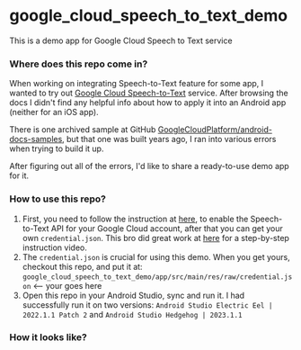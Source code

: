 # google_cloud_speech_to_text_demo
This is a demo app for Google Cloud Speech to Text service

### Where does this repo come in?
When working on integrating Speech-to-Text feature for some app, I wanted to try out [Google Cloud Speech-to-Text](https://cloud.google.com/speech-to-text/?hl=en) service. After browsing the docs I didn't find any helpful info about how to apply it into an Android app (neither for an iOS app).

There is one archived sample at GitHub [GoogleCloudPlatform/android-docs-samples](https://github.com/GoogleCloudPlatform/android-docs-samples/tree/master/speech/Speech), but that one was built years ago, I ran into various errors when trying to build it up. 

After figuring out all of the errors, I'd like to share a ready-to-use demo app for it.

### How to use this repo?
1. First, you need to follow the instruction at [here](https://github.com/GoogleCloudPlatform/android-docs-samples/tree/master/speech/Speech#set-up-to-authenticate-with-your-projects-credentials), to enable the Speech-to-Text API for your Google Cloud account, after that you can get your own `credential.json`. This bro did great work at [here](https://youtu.be/gLFCrCBNC3A?t=84) for a step-by-step instruction video.
2. The `credential.json` is crucial for using this demo. When you get yours, checkout this repo, and put it at: `google_cloud_speech_to_text_demo/app/src/main/res/raw/credential.json` &lt;-- your goes here
3. Open this repo in your Android Studio, sync and run it. I had successfully run it on two versions: `Android Studio Electric Eel | 2022.1.1 Patch 2` and `Android Studio Hedgehog | 2023.1.1`

### How it looks like?
